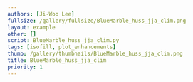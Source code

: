 ```yaml
---
authors: [Ji-Woo Lee]
fullsize: /gallery/fullsize/BlueMarble_huss_jja_clim.png
layout: example
other: []
script: BlueMarble_huss_jja_clim.py
tags: [isofill, plot_enhancements]
thumb: /gallery/thumbnails/BlueMarble_huss_jja_clim.png
title: BlueMarble_huss_jja_clim
priority: 1
---
```

